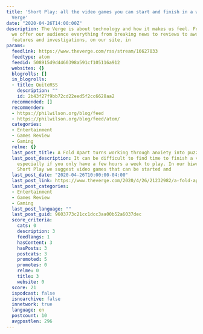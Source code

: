 ```yaml
---
title: 'Short Play: all the video games you can start and finish in a weekend – The
  Verge'
date: "2020-04-26T14:00:00Z"
description: The Verge is about technology and how it makes us feel. Founded in 2011,
  we offer our audience everything from breaking news to reviews to award-winning
  features and investigations, on our site, in
params:
  feedlink: https://www.theverge.com/rss/stream/16627033
  feedtype: atom
  feedid: 508915d9d4460398a591cf105116a912
  websites: {}
  blogrolls: []
  in_blogrolls:
  - title: QuiteRSS
    description: ""
    id: 2b43f27f9bb72cd22eed5f2cc6628aa2
  recommended: []
  recommender:
  - https://philwilson.org/blog/feed
  - https://philwilson.org/blog/feed/atom/
  categories:
  - Entertainment
  - Games Review
  - Gaming
  relme: {}
  last_post_title: A Fold Apart turns working through anxiety into puzzle solving
  last_post_description: It can be difficult to find time to finish a video game,
    especially if you only have a few hours a week to play. In our biweekly column
    Short Play we suggest video games that can be started and
  last_post_date: "2020-04-26T10:00:00-04:00"
  last_post_link: https://www.theverge.com/2020/4/26/21232982/a-fold-apart-review-nintendo-switch-ios-puzzle
  last_post_categories:
  - Entertainment
  - Games Review
  - Gaming
  last_post_language: ""
  last_post_guid: 9603773c21cc1dcc3aa00b52a6037dec
  score_criteria:
    cats: 0
    description: 3
    feedlangs: 1
    hasContent: 3
    hasPosts: 3
    postcats: 3
    promoted: 5
    promotes: 0
    relme: 0
    title: 3
    website: 0
  score: 21
  ispodcast: false
  isnoarchive: false
  innetwork: true
  language: en
  postcount: 10
  avgpostlen: 296
---
```

